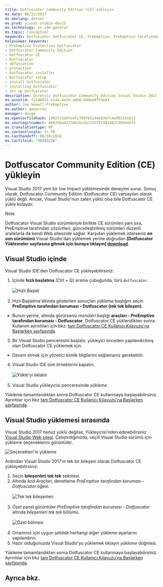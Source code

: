 ```yaml
---
title: Dotfuscator Community Edition (CE) yükleyin
ms.date: 06/22/2017
ms.devlang: dotnet
ms.prod: visual-studio-dev15
ms.technology: vs-ide-general
ms.topic: conceptual
keywords: Dotfuscator Dotfuscator CE, PreEmptive, PreEmptive tarafından çözümleri PreEmptive tarafından koruma, koruma, community edition, gizleme, .NET, ücretsiz, Visual Studio 2017 yükleyin
helpviewer_keywords:
- PreEmptive Protection Dotfuscator
- Dotfuscator Community Edition
- Dotfuscator CE
- Dotfuscator
- obfuscation
- protection
- Dotfuscator installer
- Dotfuscator setup
- install Dotfuscator
- installing Dotfuscator
- set up Dotfuscator
description: Ücretsiz Dotfuscator Community Edition Visual Studio 2017 dahil yüklemeyi öğrenin.
ms.assetid: f2146651-e24a-4e24-ade8-8ddee8ff4e43
author: Joe-Sewell-PreEmptive
ms.author: gewarren
manager: douge
ms.openlocfilehash: 13027c5d4fe4fc799f6514eb93bfc4ed93141613
ms.sourcegitcommit: 4667e6ad223642bc4ac525f57281482c9894daf4
ms.translationtype: MT
ms.contentlocale: tr-TR
ms.lasthandoff: 06/20/2018
ms.locfileid: "36283226"
---
```

# <a name="install-dotfuscator-community-edition-ce"></a>Dotfuscator Community Edition (CE) yükleyin

Visual Studio 2017 yeni bir low Impact yüklemesinde deneyimi sunar.
Sonuç olarak, Dotfuscator Community Edition (Dotfuscator CE) varsayılan olarak yüklü değil.
Ancak, Visual Studio'nun zaten yüklü olsa bile Dotfuscator CE yükle kolaydır.

> [!NOTE]
> Dotfuscator Visual Studio sürümleriyle birlikte CE sürümleri yanı sıra, PreEmptive tarafından çözümleri, güncelleştirilmiş sürümleri düzenli aralıklarla da kendi Web sitesinde sağlar.
> Karşıdan yüklemek isterseniz **en son sürümünü** Visual Studio'dan yüklemek yerine doğrudan **[Dotfuscator Yüklemeler sayfasına gitmek için buraya tıklayın] [ download]**.

## <a name="within-visual-studio"></a>Visual Studio içinde

Visual Studio IDE'den Dotfuscator CE yükleyebilirsiniz:

1. İçinde **hızlı başlatma** (Ctrl + Q) arama çubuğunda, türü `dotfuscator`. <br/> <br/> ![Hızlı Başlat](media/install_from_vs_12.png) <br/> <br/>
2. Hızlı Başlatma'altında gösterilen sonuçları *yükleme* başlığını seçin **PreEmptive tarafından koruması - Dotfuscator (tek tek bileşen)**.
  * Bunun yerine, altında görürseniz *menüleri* başlığı **araçları - PreEmptive tarafından koruması - Dotfuscator**, Dotfuscator CE yüklendikten sonra. Kullanım ayrıntıları için bkz: [tam Dotfuscator CE Kullanıcı Kılavuzu'na Başlarken sayfasında][get-started].
3. Bir Visual Studio penceresini başlatır, yükleyici önceden yapılandırılmış olan Dotfuscator CE yüklemek için.
  * Devam etmek için yönetici kimlik bilgilerini sağlamanız gerekebilir.
4. Visual Studio IDE tüm örneklerini kapatın. <br/> <br/> ![Yükle'yi tıklatın](media/install_from_vs_345.png) <br/> <br/>
5. Visual Studio yükleyicisi penceresinde *yükleme*.

Yükleme tamamlandıktan sonra Dotfuscator CE kullanmaya başlayabilirsiniz. Ayrıntılar için bkz [tam Dotfuscator CE Kullanıcı Kılavuzu'na Başlarken sayfasında][get-started].

## <a name="during-visual-studio-installation"></a>Visual Studio yüklemesi sırasında

Visual Studio 2017 henüz yüklü değilse, Yükleyicisi'nden edinebilirsiniz [Visual Studio Web sitesi][2017-install].
Çalıştırdığınızda, seçili Visual Studio sürümü için yükleme seçeneklerini görüntüler.

![Seçenekleri'ni yükleme](media/install_ui.png)

Ardından Visual Studio 2017'ın tek bir bileşeni olarak Dotfuscator CE yükleyebilirsiniz:

1. Seçin **bileşenleri tek tek** sekmesi.
2. Altında *kod Araçları*, denetleme *PreEmptive tarafından koruması - Dotfuscator* öğesi.<br/> <br/> ![Tek tek bileşenleri](media/install_individually_12.png) <br/> <br/>
3. *Özet* panel görüntüler *PreEmptive tarafından koruması - Dotfuscator* altında *bileşenleri tek tek* bölümü. <br/> <br/> ![Özet bölmesi](media/install_individually_3.png) <br/> <br/>
4. Ortamınız için uygun şekilde herhangi diğer yükleme ayarlarını yapılandırın.
5. Hazır olduğunuzda Visual Studio'yu yüklemek tıklayın *yükleme* düğmesi.

Yükleme tamamlandıktan sonra Dotfuscator CE kullanmaya başlayabilirsiniz. Ayrıntılar için bkz [tam Dotfuscator CE Kullanıcı Kılavuzu'na Başlarken sayfasında][get-started].

## <a name="see-also"></a>Ayrıca bkz.

[This topic in the full Dotfuscator CE User Guide]: https://www.preemptive.com/dotfuscator/ce/docs/help/

<!-- Copyright © 2017 PreEmptive Solutions, LLC -->

[2017-install]:  https://visualstudio.microsoft.com/downloads/#vs-2017
[get-started]:  https://www.preemptive.com/dotfuscator/ce/docs/help/gui_getstarted.html

[download]:  https://www.preemptive.com/products/dotfuscator/downloads

[full]:  https://www.preemptive.com/dotfuscator/ce/docs/help/intro_install.html